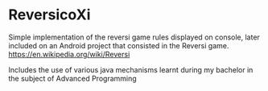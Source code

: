 # ReversicoXi


Simple implementation of the reversi game rules displayed on console, later included on an Android project that consisted in the Reversi game.
https://en.wikipedia.org/wiki/Reversi

Includes the use of various java mechanisms learnt during my bachelor in the subject of Advanced Programming
